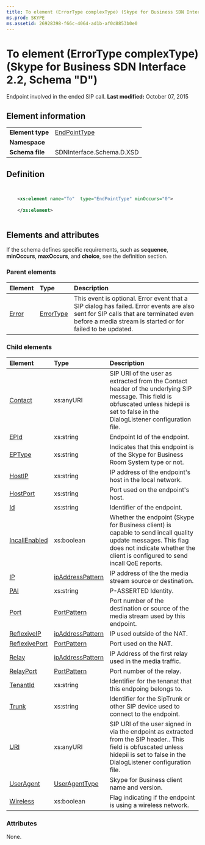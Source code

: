 ```yaml
---
title: To element (ErrorType complexType) (Skype for Business SDN Interface 2.2, Schema "D")
ms.prod: SKYPE
ms.assetid: 26928398-f66c-4064-ad1b-af0d8853b0e0
---
```



# To element (ErrorType complexType) (Skype for Business SDN Interface 2.2, Schema "D")
Endpoint involved in the ended SIP call. 
 **Last modified:** October 07, 2015
  
    
    


## Element information


|||
|:-----|:-----|
|**Element type**| [EndPointType](endpointtype-complextype.md)|
|**Namespace**||
|**Schema file**|SDNInterface.Schema.D.XSD |
   

## Definition


```XML


    <xs:element name="To"  type="EndPointType" minOccurs="0">
    
    </xs:element>
  
```


## Elements and attributes

If the schema defines specific requirements, such as **sequence**, **minOccurs**, **maxOccurs**, and **choice**, see the definition section. 
  
    
    

### Parent elements



|**Element**|**Type**|**Description**|
|:-----|:-----|:-----|
| [Error](error-element.md)| [ErrorType](errortype-complextype.md)|This event is optional. Error event that a SIP dialog has failed. Error events are also sent for SIP calls that are terminated even before a media stream is started or for failed to be updated. |
   

### Child elements



|**Element**|**Type**|**Description**|
|:-----|:-----|:-----|
| [Contact](contact-element-endpointtype-complextype.md)|xs:anyURI |SIP URI of the user as extracted from the Contact header of the underlying SIP message. This field is obfuscated unless hidepii is set to false in the DialogListener configuration file. |
| [EPId](epid-element-endpointtype-complextype.md)|xs:string |Endpoint Id of the endpoint. |
| [EPType](eptype-element-endpointtype-complextype.md)|xs:string |Indicates that this endpoint is of the Skype for Business Room System type or not. |
| [HostIP](hostip-element-endpointtype-complextype.md)|xs:string |IP address of the endpoint's host in the local network. |
| [HostPort](hostport-element-endpointtype-complextype.md)|xs:string |Port used on the endpoint's host. |
| [Id](id-element-endpointtype-complextype.md)|xs:string |Identifier of the endpoint. |
| [IncallEnabled](incallenabled-element-endpointtype-complextype.md)|xs:boolean |Whether the endpoint (Skype for Business client) is capable to send incall quality update messages. This flag does not indicate whether the client is configured to send incall QoE reports. |
| [IP](ip-element-endpointtype-complextype.md)| [ipAddressPattern](ipaddresspattern-simpletype.md)|IP address of the the media stream source or destination. |
| [PAI](pai-element-endpointtype-complextype.md)|xs:string |P-ASSERTED Identity. |
| [Port](port-element-endpointtype-complextype.md)| [PortPattern](portpattern-simpletype.md)|Port number of the destination or source of the media stream used by this endpoint. |
| [ReflexiveIP](reflexiveip-element-endpointtype-complextype.md)| [ipAddressPattern](ipaddresspattern-simpletype.md)|IP used outside of the NAT. |
| [ReflexivePort](reflexiveport-element-endpointtype-complextype.md)| [PortPattern](portpattern-simpletype.md)|Port used on the NAT. |
| [Relay](relay-element-endpointtype-complextype.md)| [ipAddressPattern](ipaddresspattern-simpletype.md)|IP Address of the first relay used in the media traffic. |
| [RelayPort](relayport-element-endpointtype-complextype.md)| [PortPattern](portpattern-simpletype.md)|Port number of the relay. |
| [TenantId](tenantid-element-endpointtype-complextype.md)|xs:string |Identifier for the tenanat that this endpoing belongs to. |
| [Trunk](trunk-element-endpointtype-complextype.md)|xs:string |Identifier for the SipTrunk or other SIP device used to connect to the endpoint. |
| [URI](uri-element-endpointtype-complextype.md)|xs:anyURI |SIP URI of the user signed in via the endpoint as extracted from the SIP header.. This field is obfuscated unless hidepii is set to false in the DialogListener configuration file. |
| [UserAgent](useragent-element-endpointtype-complextype.md)| [UserAgentType](useragenttype-complextype.md)|Skype for Business client name and version. |
| [Wireless](wireless-element-endpointtype-complextype.md)|xs:boolean |Flag indicating if the endpoint is using a wireless network. |
   

### Attributes

None. 
  
    
    

